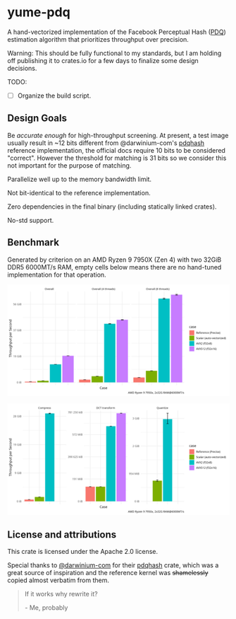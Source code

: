 # yume-pdq

A hand-vectorized implementation of the Facebook Perceptual Hash ([PDQ](https://github.com/facebook/ThreatExchange/tree/main/pdq)) estimation algorithm that prioritizes throughput over precision.

Warning: This should be fully functional to my standards, but I am holding off publishing it to crates.io for a few days to finalize some design decisions.

TODO:

- [ ] Organize the build script.

## Design Goals

Be _accurate enough_ for high-throughput screening. At present, a test image usually result in ~12 bits different from @darwinium-com's [pdqhash](https://crates.io/crates/pdqhash) reference implementation, the official docs require 10 bits to be considered "correct". However the threshold for matching is 31 bits so we consider this not important for the purpose of matching.

Parallelize well up to the memory bandwidth limit.

Not bit-identical to the reference implementation.

Zero dependencies in the final binary (including statically linked crates).

No-std support.

## Benchmark

Generated by criterion on an AMD Ryzen 9 7950X (Zen 4) with two 32GiB DDR5 6000MT/s RAM, empty cells below means there are no hand-tuned implementation for that operation.

![Benchmark overall](bench-plot/overall.jpg)

![Benchmark sub-operations](bench-plot/sub.jpg)

## License and attributions

This crate is licensed under the Apache 2.0 license.

Special thanks to [@darwinium-com](https://github/darwinium-com) for their [pdqhash](https://crates.io/crates/pdqhash) crate, which was a great source of inspiration and the reference kernel
was ~~shamelessly~~ copied almost verbatim from them.

> If it works why rewrite it?
>
> \- Me, probably